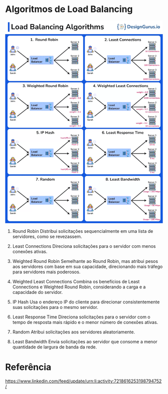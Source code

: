 # Algoritmos de Load Balancing
![](img/lb-algorithms.gif)

1. Round Robin
Distribui solicitações sequencialmente em uma lista de servidores, como se revezassem.

2. Least Connections
Direciona solicitações para o servidor com menos conexões ativas.

3. Weighted Round Robin
Semelhante ao Round Robin, mas atribui pesos aos servidores com base em sua capacidade, direcionando mais tráfego para servidores mais poderosos.

4. Weighted Least Connections
Combina os benefícios de Least Connections e Weighted Round Robin, considerando a carga e a capacidade do servidor.

5. IP Hash
Usa o endereço IP do cliente para direcionar consistentemente suas solicitações para o mesmo servidor.

6. Least Response Time
Direciona solicitações para o servidor com o tempo de resposta mais rápido e o menor número de conexões ativas.

7. Random
Atribui solicitações aos servidores aleatoriamente.

8. Least Bandwidth
Envia solicitações ao servidor que consome a menor quantidade de largura de banda da rede.

# Referência
https://www.linkedin.com/feed/update/urn:li:activity:7218616253198794752/